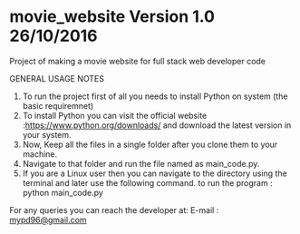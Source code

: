 # movie_website Version 1.0 26/10/2016
Project of making a movie website for full stack web developer code

GENERAL USAGE NOTES

1. To run the project first of all you needs to install Python on system (the basic requiremnet)
2. To install Python you can visit the official website :https://www.python.org/downloads/ and download the latest version in your system.
3. Now, Keep all the files in a single folder after you clone them to your machine.
4. Navigate to that folder and run the file named as main_code.py.
5. If you are a Linux user then you can navigate to the directory using the terminal and later use the following command. to run the program : python main_code.py

For any queries you can reach the developer at:
E-mail : mypd96@gmail.com
